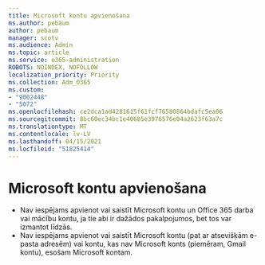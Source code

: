 ```yaml
---
title: Microsoft kontu apvienošana
ms.author: pebaum
author: pebaum
manager: scotv
ms.audience: Admin
ms.topic: article
ms.service: o365-administration
ROBOTS: NOINDEX, NOFOLLOW
localization_priority: Priority
ms.collection: Adm_O365
ms.custom:
- "9002448"
- "5072"
ms.openlocfilehash: ce2dca1ad4281615f61fcf76580864bdafc5ea06
ms.sourcegitcommit: 8bc60ec34bc1e40685e3976576e04a2623f63a7c
ms.translationtype: MT
ms.contentlocale: lv-LV
ms.lasthandoff: 04/15/2021
ms.locfileid: "51825414"
---
```

# <a name="merge-microsoft-accounts"></a>Microsoft kontu apvienošana

- Nav iespējams apvienot vai saistīt Microsoft kontu un Office 365 darba vai mācību kontu, ja tie abi ir dažādos pakalpojumos, bet tos var izmantot līdzās.
- Nav iespējams apvienot vai saistīt Microsoft kontu (pat ar atsevišķām e-pasta adresēm) vai kontu, kas nav Microsoft konts (piemēram, Gmail kontu), esošam Microsoft kontam.
